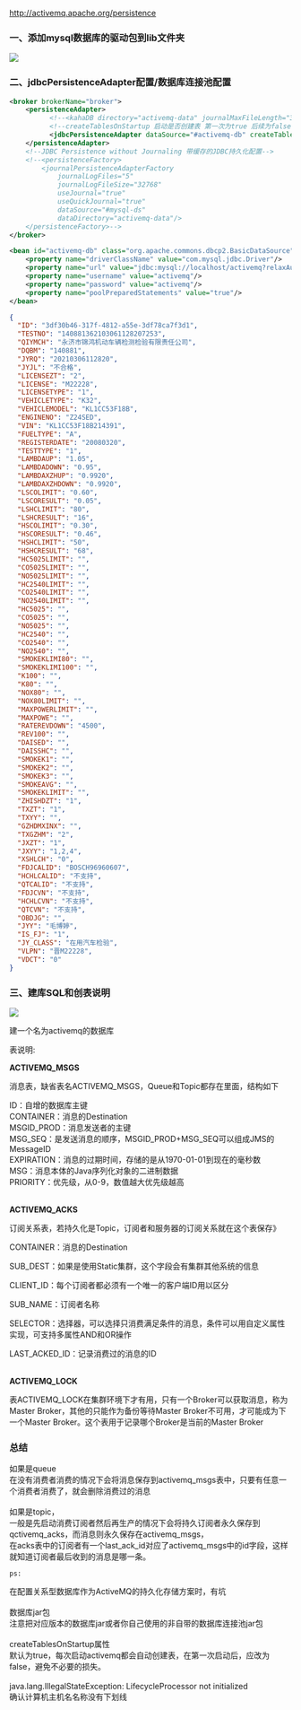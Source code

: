 http://activemq.apache.org/persistence

### 一、添加mysql数据库的驱动包到lib文件夹

![](../img/activemqJDBC导包.png)

### 二、jdbcPersistenceAdapter配置/数据库连接池配置

```xml
<broker brokerName="broker">
    <persistenceAdapter>
          <!--<kahaDB directory="activemq-data" journalMaxFileLength="32mb"/>-->
          <!--createTablesOnStartup 启动是否创建表 第一次为true 后续为false-->
          <jdbcPersistenceAdapter dataSource="#activemq-db" createTablesOnStartup="true" />
    </persistenceAdapter>
    <!--JDBC Persistence without Journaling 带缓存的JDBC持久化配置-->
    <!--<persistenceFactory>
        <journalPersistenceAdapterFactory
            journalLogFiles="5"
            journalLogFileSize="32768"
            useJournal="true"
            useQuickJournal="true"
            dataSource="#mysql-ds"
            dataDirectory="activemq-data"/>
	</persistenceFactory>-->
</broker>

<bean id="activemq-db" class="org.apache.commons.dbcp2.BasicDataSource" destroy-method="close"> 
    <property name="driverClassName" value="com.mysql.jdbc.Driver"/> 
    <property name="url" value="jdbc:mysql://localhost/activemq?relaxAutoCommit=true"/> 
    <property name="username" value="activemq"/> 
    <property name="password" value="activemq"/> 
    <property name="poolPreparedStatements" value="true"/> 
</bean>

```

```json
{
  "ID": "3df30b46-317f-4812-a55e-3df78ca7f3d1",
  "TESTNO": "140881362103061128207253",
  "QIYMCH": "永济市锦鸿机动车辆检测检验有限责任公司",
  "DQBM": "140881",
  "JYRQ": "20210306112820",
  "JYJL": "不合格",
  "LICENSEZT": "2",
  "LICENSE": "M22228",
  "LICENSETYPE": "1",
  "VEHICLETYPE": "K32",
  "VEHICLEMODEL": "KL1CC53F18B",
  "ENGINENO": "Z24SED",
  "VIN": "KL1CC53F18B214391",
  "FUELTYPE": "A",
  "REGISTERDATE": "20080320",
  "TESTTYPE": "1",
  "LAMBDAUP": "1.05",
  "LAMBDADOWN": "0.95",
  "LAMBDAXZHUP": "0.9920",
  "LAMBDAXZHDOWN": "0.9920",
  "LSCOLIMIT": "0.60",
  "LSCORESULT": "0.05",
  "LSHCLIMIT": "80",
  "LSHCRESULT": "16",
  "HSCOLIMIT": "0.30",
  "HSCORESULT": "0.46",
  "HSHCLIMIT": "50",
  "HSHCRESULT": "68",
  "HC5025LIMIT": "",
  "CO5025LIMIT": "",
  "NO5025LIMIT": "",
  "HC2540LIMIT": "",
  "CO2540LIMIT": "",
  "NO2540LIMIT": "",
  "HC5025": "",
  "CO5025": "",
  "NO5025": "",
  "HC2540": "",
  "CO2540": "",
  "NO2540": "",
  "SMOKEKLIMI80": "",
  "SMOKEKLIMI100": "",
  "K100": "",
  "K80": "",
  "NOX80": "",
  "NOX80LIMIT": "",
  "MAXPOWERLIMIT": "",
  "MAXPOWE": "",
  "RATEREVDOWN": "4500",
  "REV100": "",
  "DAISED": "",
  "DAISSHC": "",
  "SMOKEK1": "",
  "SMOKEK2": "",
  "SMOKEK3": "",
  "SMOKEAVG": "",
  "SMOKEKLIMIT": "",
  "ZHISHDZT": "1",
  "TXZT": "1",
  "TXYY": "",
  "GZHDMXINX": "",
  "TXGZHM": "2",
  "JXZT": "1",
  "JXYY": "1,2,4",
  "XSHLCH": "0",
  "FDJCALID": "BOSCH96960607",
  "HCHLCALID": "不支持",
  "QTCALID": "不支持",
  "FDJCVN": "不支持",
  "HCHLCVN": "不支持",
  "QTCVN": "不支持",
  "OBDJG": "",
  "JYY": "毛博婷",
  "IS_FJ": "1",
  "JY_CLASS": "在用汽车检验",
  "VLPN": "晋M22228",
  "VDCT": "0"
}
```

### 三、建库SQL和创表说明

![](../img/activemqJDBC数据库.png)

建一个名为activemq的数据库

表说明:

**ACTIVEMQ_MSGS**

消息表，缺省表名ACTIVEMQ_MSGS，Queue和Topic都存在里面，结构如下

ID：自增的数据库主键<br>CONTAINER：消息的Destination<br>MSGID_PROD：消息发送者的主键<br>MSG_SEQ：是发送消息的顺序，MSGID_PROD+MSG_SEQ可以组成JMS的MessageID<br>EXPIRATION：消息的过期时间，存储的是从1970-01-01到现在的毫秒数<br>MSG：消息本体的Java序列化对象的二进制数据<br>PRIORITY：优先级，从0-9，数值越大优先级越高<br> <br>

**ACTIVEMQ_ACKS**

订阅关系表，若持久化是Topic，订阅者和服务器的订阅关系就在这个表保存》

CONTAINER：消息的Destination<br>

SUB_DEST：如果是使用Static集群，这个字段会有集群其他系统的信息<br>

CLIENT_ID：每个订阅者都必须有一个唯一的客户端ID用以区分<br>

SUB_NAME：订阅者名称<br>

SELECTOR：选择器，可以选择只消费满足条件的消息，条件可以用自定义属性实现，可支持多属性AND和OR操作<br>

LAST_ACKED_ID：记录消费过的消息的ID<br><br>

**ACTIVEMQ_LOCK**

表ACTIVEMQ_LOCK在集群环境下才有用，只有一个Broker可以获取消息，称为Master Broker，其他的只能作为备份等待Master Broker不可用，才可能成为下一个Master Broker。这个表用于记录哪个Broker是当前的Master Broker

### 

### 总结

如果是queue<br>在没有消费者消费的情况下会将消息保存到activemq_msgs表中，只要有任意一个消费者消费了，就会删除消费过的消息<br><br>如果是topic，<br>一般是先启动消费订阅者然后再生产的情况下会将持久订阅者永久保存到qctivemq_acks，而消息则永久保存在activemq_msgs，<br>在acks表中的订阅者有一个last_ack_id对应了activemq_msgs中的id字段，这样就知道订阅者最后收到的消息是哪一条。

`ps:`

在配置关系型数据库作为ActiveMQ的持久化存储方案时，有坑<br> <br>数据库jar包<br>注意把对应版本的数据库jar或者你自己使用的非自带的数据库连接池jar包<br> <br>createTablesOnStartup属性<br>默认为true，每次启动activemq都会自动创建表，在第一次启动后，应改为false，避免不必要的损失。<br><br>java.lang.IllegalStateException: LifecycleProcessor not initialized<br>确认计算机主机名名称没有下划线